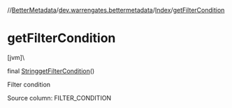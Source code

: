 //[BetterMetadata](../../../index.md)/[dev.warrengates.bettermetadata](../index.md)/[Index](index.md)/[getFilterCondition](get-filter-condition.md)

# getFilterCondition

[jvm]\

final [String](https://docs.oracle.com/javase/8/docs/api/java/lang/String.html)[getFilterCondition](get-filter-condition.md)()

Filter condition

Source column: FILTER_CONDITION
